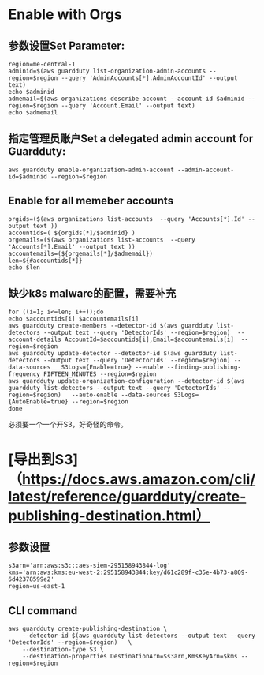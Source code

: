 # Enable with Orgs
## 参数设置Set Parameter:
```
region=me-central-1
adminid=$(aws guardduty list-organization-admin-accounts --region=$region --query 'AdminAccounts[*].AdminAccountId' --output text)
echo $adminid
admemail=$(aws organizations describe-account --account-id $adminid --region=$region --query 'Account.Email' --output text)
echo $admemail
```

## 指定管理员账户Set a delegated admin account for Guardduty:

```
aws guardduty enable-organization-admin-account --admin-account-id=$adminid --region=$region 
```
## Enable for all memeber accounts
```
orgids=($(aws organizations list-accounts  --query 'Accounts[*].Id' --output text ))
accountids=( ${orgids[*]/$adminid} )
orgemails=($(aws organizations list-accounts  --query 'Accounts[*].Email' --output text ))
accountemails=(${orgemails[*]/$admemail})
len=${#accountids[*]}
echo $len
```
## 缺少k8s malware的配置，需要补充
```
for ((i=1; i<=len; i++));do
echo $accountids[i] $accountemails[i]
aws guardduty create-members --detector-id $(aws guardduty list-detectors --output text --query 'DetectorIds' --region=$region)  --account-details AccountId=$accountids[i],Email=$accountemails[i]  --region=$region
aws guardduty update-detector --detector-id $(aws guardduty list-detectors --output text --query 'DetectorIds' --region=$region) --data-sources   S3Logs={Enable=true} --enable --finding-publishing-frequency FIFTEEN_MINUTES --region=$region
aws guardduty update-organization-configuration --detector-id $(aws guardduty list-detectors --output text --query 'DetectorIds' --region=$region)   --auto-enable --data-sources S3Logs={AutoEnable=true} --region=$region
done
```
必须要一个一个开S3，好奇怪的命令。

# [导出到S3]（https://docs.aws.amazon.com/cli/latest/reference/guardduty/create-publishing-destination.html）
## 参数设置
```
s3arn='arn:aws:s3:::aes-siem-295158943844-log'
kms='arn:aws:kms:eu-west-2:295158943844:key/d61c289f-c35e-4b73-a809-6d42378599e2'
region=us-east-1
```
## CLI command

```
aws guardduty create-publishing-destination \
    --detector-id $(aws guardduty list-detectors --output text --query 'DetectorIds' --region=$region)   \
    --destination-type S3 \
    --destination-properties DestinationArn=$s3arn,KmsKeyArn=$kms --region=$region
```
